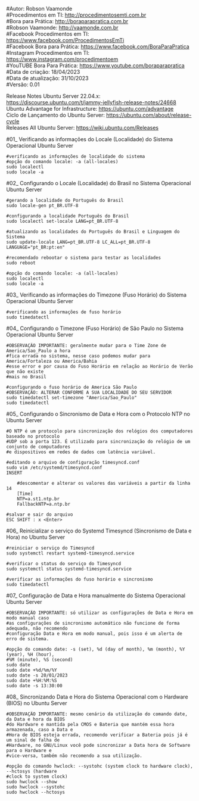 #Autor: Robson Vaamonde<br>
#Procedimentos em TI: http://procedimentosemti.com.br<br>
#Bora para Prática: http://boraparapratica.com.br<br>
#Robson Vaamonde: http://vaamonde.com.br<br>
#Facebook Procedimentos em TI: https://www.facebook.com/ProcedimentosEmTi<br>
#Facebook Bora para Prática: https://www.facebook.com/BoraParaPratica<br>
#Instagram Procedimentos em TI: https://www.instagram.com/procedimentoem<br>
#YouTUBE Bora Para Prática: https://www.youtube.com/boraparapratica<br>
#Data de criação: 18/04/2023<br>
#Data de atualização: 31/10/2023<br>
#Versão: 0.01<br>

Release Notes Ubuntu Server 22.04.x: https://discourse.ubuntu.com/t/jammy-jellyfish-release-notes/24668<br>
Ubuntu Advantage for Infrastructure: https://ubuntu.com/advantage<br>
Ciclo de Lançamento do Ubuntu Server: https://ubuntu.com/about/release-cycle<br>
Releases All Ubuntu Server: https://wiki.ubuntu.com/Releases

#01_ Verificando as informações do Locale (Localidade) do Sistema Operacional Ubuntu Server<br>
	
	#verificando as informações de localidade do sistema
	#opção do comando locale: -a (all-locales)
	sudo localectl
	sudo locale -a

#02_ Configurando o Locale (Localidade) do Brasil no Sistema Operacional Ubuntu Server<br>
	
	#gerando a localidade do Português do Brasil
	sudo locale-gen pt_BR.UTF-8

	#configurando a localidade Português do Brasil
	sudo localectl set-locale LANG=pt_BR.UTF-8

	#atualizando as localidades do Português do Brasil e Linguagem do Sistema
	sudo update-locale LANG=pt_BR.UTF-8 LC_ALL=pt_BR.UTF-8 LANGUAGE="pt_BR:pt:en"
	
	#recomendado rebootar o sistema para testar as localidades
	sudo reboot

	#opção do comando locale: -a (all-locales)
	sudo localectl
	sudo locale -a

#03_ Verificando as informações do Timezone (Fuso Horário) do Sistema Operacional Ubuntu Server<br>

	#verificando as informações de fuso horário
	sudo timedatectl

#04_ Configurando o Timezone (Fuso Horário) de São Paulo no Sistema Operacional Ubuntu Server<br>

	#OBSERVAÇÃO IMPORTANTE: geralmente mudar para o Time Zone de America/Sao_Paulo a hora
	#fica errada no sistema, nesse caso podemos mudar para America/Fortaleza ou America/Bahia
	#esse error e por causa do Fuso Horário em relação ao Horário de Verão que não existe 
	#mais no Brasil

	#configurando o fuso horário de America São Paulo
	#OBSERVAÇÃO: ALTERAR CONFORME A SUA LOCALIDADE DO SEU SERVIDOR
	sudo timedatectl set-timezone "America/Sao_Paulo"
	sudo timedatectl

#05_ Configurando o Sincronismo de Data e Hora com o Protocolo NTP no Ubuntu Server<br>

	#O NTP é um protocolo para sincronização dos relógios dos computadores baseado no protocolo 
	#UDP sob a porta 123. É utilizado para sincronização do relógio de um conjunto de computadores 
	#e dispositivos em redes de dados com latência variável.
	
	#editando o arquivo de configuração timesyncd.conf
	sudo vim /etc/systemd/timesyncd.conf
	INSERT
		
		#descomentar e alterar os valores das variáveis a partir da linha 14
		[Time]
		NTP=a.st1.ntp.br
		FallbackNTP=a.ntp.br
	
	#salvar e sair do arquivo
	ESC SHIFT : x <Enter>

#06_ Reinicializar o serviço do Systemd Timesyncd (Sincronismo de Data e Hora) no Ubuntu Server<br>

	#reiniciar o serviço do Timesyncd
	sudo systemctl restart systemd-timesyncd.service
	
	#verificar o status do serviço do Timesyncd
	sudo systemctl status systemd-timesyncd.service
	
	#verificar as informações do fuso horário e sincronismo
	sudo timedatectl

#07_ Configuração de Data e Hora manualmente do Sistema Operacional Ubuntu Server

	#OBSERVAÇÃO IMPORTANTE: só utilizar as configurações de Data e Hora em modo manual caso
	#as configurações de sincronismo automático não funcione de forma adequada, não recomendo
	#configuração Data e Hora em modo manual, pois isso é um alerta de erro de sistema.

	#opção do comando date: -s (set), %d (day of month), %m (month), %Y (year), %H (hour), 
	#%M (minute), %S (second)
	sudo date
	sudo date +%d/%m/%Y
	sudo date -s 20/01/2023
	sudo date +%H:%M:%S
	sudo date -s 13:30:00

#08_ Sincronizando Data e Hora do Sistema Operacional com o Hardware (BIOS) no Ubuntu Server<br>

	#OBSERVAÇÃO IMPORTANTE: mesmo cenário da utilização do comando date, da Data e hora da BIOS
	#do Hardware e mantida pela CMOS e Bateria que mantém essa hora armazenada, caso a Data e
	#Hora de BIOS esteja errada, recomendo verificar a Bateria pois já é um sinal de falha de
	#Hardware, no GNU/Linux você pode sincronizar a Data hora de Software para o Hardware e 
	#vice-versa, também não recomendo a sua utilização.

	#opção do comando hwclock: --systohc (system clock to hardware clock), --hctosys (hardware 
	#clock to system clock)
	sudo hwclock --show
	sudo hwclock --systohc
	sudo hwclock --hctosys